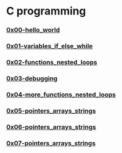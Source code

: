 # C programming


### [0x00-hello_world](./0x00-hello_world)

### [0x01-variables_if_else_while](./0x01-variables_if_else_while)

### [0x02-functions_nested_loops](./0x02-functions_nested_loops)

### [0x03-debugging](./0x03-debugging)

### [0x04-more_functions_nested_loops](0x04-more_functions_nested_loops)

### [0x05-pointers_arrays_strings](0x05-pointers_arrays_strings)

### [0x06-pointers_arrays_strings](0x06-pointers_arrays_strings)

### [0x07-pointers_arrays_strings](0x07-pointers_arrays_strings)
